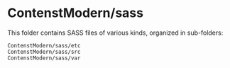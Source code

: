 # ContenstModern/sass

This folder contains SASS files of various kinds, organized in sub-folders:

    ContenstModern/sass/etc
    ContenstModern/sass/src
    ContenstModern/sass/var
